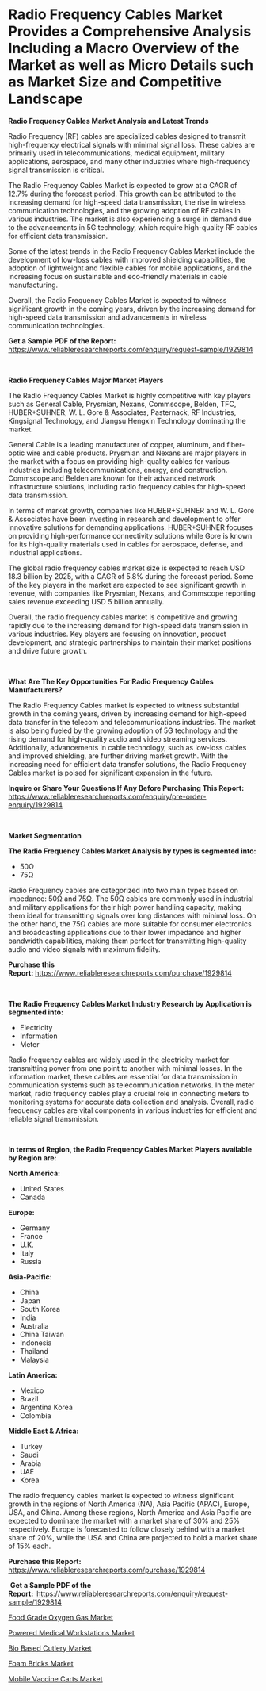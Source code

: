 <p><h1>Radio Frequency Cables Market Provides a Comprehensive Analysis Including a Macro Overview of the Market as well as Micro Details such as Market Size and Competitive Landscape</h1></p><p><strong>Radio Frequency Cables Market Analysis and Latest Trends</strong></p>
<p><p>Radio Frequency (RF) cables are specialized cables designed to transmit high-frequency electrical signals with minimal signal loss. These cables are primarily used in telecommunications, medical equipment, military applications, aerospace, and many other industries where high-frequency signal transmission is critical.</p><p>The Radio Frequency Cables Market is expected to grow at a CAGR of 12.7% during the forecast period. This growth can be attributed to the increasing demand for high-speed data transmission, the rise in wireless communication technologies, and the growing adoption of RF cables in various industries. The market is also experiencing a surge in demand due to the advancements in 5G technology, which require high-quality RF cables for efficient data transmission.</p><p>Some of the latest trends in the Radio Frequency Cables Market include the development of low-loss cables with improved shielding capabilities, the adoption of lightweight and flexible cables for mobile applications, and the increasing focus on sustainable and eco-friendly materials in cable manufacturing.</p><p>Overall, the Radio Frequency Cables Market is expected to witness significant growth in the coming years, driven by the increasing demand for high-speed data transmission and advancements in wireless communication technologies.</p></p>
<p><strong>Get a Sample PDF of the Report:&nbsp;</strong> <a href="https://www.reliableresearchreports.com/enquiry/request-sample/1929814">https://www.reliableresearchreports.com/enquiry/request-sample/1929814</a></p>
<p>&nbsp;</p>
<p><strong>Radio Frequency Cables Major Market Players</strong></p>
<p><p>The Radio Frequency Cables Market is highly competitive with key players such as General Cable, Prysmian, Nexans, Commscope, Belden, TFC, HUBER+SUHNER, W. L. Gore & Associates, Pasternack, RF Industries, Kingsignal Technology, and Jiangsu Hengxin Technology dominating the market.</p><p>General Cable is a leading manufacturer of copper, aluminum, and fiber-optic wire and cable products. Prysmian and Nexans are major players in the market with a focus on providing high-quality cables for various industries including telecommunications, energy, and construction. Commscope and Belden are known for their advanced network infrastructure solutions, including radio frequency cables for high-speed data transmission.</p><p>In terms of market growth, companies like HUBER+SUHNER and W. L. Gore & Associates have been investing in research and development to offer innovative solutions for demanding applications. HUBER+SUHNER focuses on providing high-performance connectivity solutions while Gore is known for its high-quality materials used in cables for aerospace, defense, and industrial applications.</p><p>The global radio frequency cables market size is expected to reach USD 18.3 billion by 2025, with a CAGR of 5.8% during the forecast period. Some of the key players in the market are expected to see significant growth in revenue, with companies like Prysmian, Nexans, and Commscope reporting sales revenue exceeding USD 5 billion annually.</p><p>Overall, the radio frequency cables market is competitive and growing rapidly due to the increasing demand for high-speed data transmission in various industries. Key players are focusing on innovation, product development, and strategic partnerships to maintain their market positions and drive future growth.</p></p>
<p>&nbsp;</p>
<p><strong>What Are The Key Opportunities For Radio Frequency Cables Manufacturers?</strong></p>
<p><p>The Radio Frequency Cables market is expected to witness substantial growth in the coming years, driven by increasing demand for high-speed data transfer in the telecom and telecommunications industries. The market is also being fueled by the growing adoption of 5G technology and the rising demand for high-quality audio and video streaming services. Additionally, advancements in cable technology, such as low-loss cables and improved shielding, are further driving market growth. With the increasing need for efficient data transfer solutions, the Radio Frequency Cables market is poised for significant expansion in the future.</p></p>
<p><strong>Inquire or Share Your Questions If Any Before Purchasing This Report:</strong> <a href="https://www.reliableresearchreports.com/enquiry/pre-order-enquiry/1929814">https://www.reliableresearchreports.com/enquiry/pre-order-enquiry/1929814</a></p>
<p>&nbsp;</p>
<p><strong>Market Segmentation</strong></p>
<p><strong>The Radio Frequency Cables Market Analysis by types is segmented into:</strong></p>
<p><ul><li>50Ω</li><li>75Ω</li></ul></p>
<p><p>Radio Frequency cables are categorized into two main types based on impedance: 50Ω and 75Ω. The 50Ω cables are commonly used in industrial and military applications for their high power handling capacity, making them ideal for transmitting signals over long distances with minimal loss. On the other hand, the 75Ω cables are more suitable for consumer electronics and broadcasting applications due to their lower impedance and higher bandwidth capabilities, making them perfect for transmitting high-quality audio and video signals with maximum fidelity.</p></p>
<p><strong>Purchase this Report:&nbsp;</strong><a href="https://www.reliableresearchreports.com/purchase/1929814">https://www.reliableresearchreports.com/purchase/1929814</a></p>
<p>&nbsp;</p>
<p><strong>The Radio Frequency Cables Market Industry Research by Application is segmented into:</strong></p>
<p><ul><li>Electricity</li><li>Information</li><li>Meter</li></ul></p>
<p><p>Radio frequency cables are widely used in the electricity market for transmitting power from one point to another with minimal losses. In the information market, these cables are essential for data transmission in communication systems such as telecommunication networks. In the meter market, radio frequency cables play a crucial role in connecting meters to monitoring systems for accurate data collection and analysis. Overall, radio frequency cables are vital components in various industries for efficient and reliable signal transmission.</p></p>
<p>&nbsp;</p>
<p><strong>In terms of Region, the Radio Frequency Cables Market Players available by Region are:</strong></p>
<p>
    <p> <strong> North America: </strong>
        <ul>
            <li>United States</li>
            <li>Canada</li>
        </ul>
        </p> 
    <p> <strong> Europe: </strong>
        <ul>
            <li>Germany</li>
            <li>France</li>
            <li>U.K.</li>
            <li>Italy</li>
            <li>Russia</li>
        </ul>
        </p> 
    <p> <strong> Asia-Pacific: </strong>
        <ul>
            <li>China</li>
            <li>Japan</li>
            <li>South Korea</li>
            <li>India</li>
            <li>Australia</li>
            <li>China Taiwan</li>
            <li>Indonesia</li>
            <li>Thailand</li>
            <li>Malaysia</li>
        </ul>
        </p> 
    <p> <strong> Latin America: </strong>
        <ul>
            <li>Mexico</li>
            <li>Brazil</li>
            <li>Argentina Korea</li>
            <li>Colombia</li>
        </ul>
        </p> 
    <p> <strong> Middle East & Africa: </strong>
        <ul>
            <li>Turkey</li>
            <li>Saudi</li>
            <li>Arabia</li>
            <li>UAE</li>
            <li>Korea</li>
        </ul>
    </p>
    </p>
<p><p>The radio frequency cables market is expected to witness significant growth in the regions of North America (NA), Asia Pacific (APAC), Europe, USA, and China. Among these regions, North America and Asia Pacific are expected to dominate the market with a market share of 30% and 25% respectively. Europe is forecasted to follow closely behind with a market share of 20%, while the USA and China are projected to hold a market share of 15% each.</p></p>
<p><strong>Purchase this Report: </strong><a href="https://www.reliableresearchreports.com/purchase/1929814">https://www.reliableresearchreports.com/purchase/1929814</a></p>
<p>&nbsp;<strong>Get a Sample PDF of the Report:&nbsp;&nbsp;</strong><a href="https://www.reliableresearchreports.com/enquiry/request-sample/1929814">https://www.reliableresearchreports.com/enquiry/request-sample/1929814</a></p>
<p><strong></strong></p>
<p><p><a href="https://woozy-pyroraptor-a1f.notion.site/Food-Grade-Oxygen-Gas-Market-Size-Reflecting-a-Forecast-Till-2031-Market-By-Type-By-Application-an-3b78b2c50ea64ae9a1fa1ef076c957b2">Food Grade Oxygen Gas Market</a></p><p><a href="https://woozy-pyroraptor-a1f.notion.site/Powered-Medical-Workstations-Market-Size-Furnishes-Valuable-Information-Encompassing-Market-Share-M-87d79f282f48454d8131538bfc26592f">Powered Medical Workstations Market</a></p><p><a href="https://view.publitas.com/reportprime-1/bio-based-cutlery-market-analysis-and-market-size-global-industry-overview-market-segmentation-and-forecast-2024-to-2031/">Bio Based Cutlery Market</a></p><p><a href="https://view.publitas.com/reportprime-1/foam-bricks-market-dynamics-2024-2031-also-about-its-market-trends-projections-and-opportunities/">Foam Bricks Market</a></p><p><a href="https://rainy-horn-d69.notion.site/Insights-into-Mobile-Vaccine-Carts-Market-Size-Analysing-Market-Share-Trends-and-Growth-from-2024-299b2b3358ff47f6a6b59c0d2091fc38">Mobile Vaccine Carts Market</a></p></p>